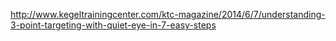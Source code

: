 http://www.kegeltrainingcenter.com/ktc-magazine/2014/6/7/understanding-3-point-targeting-with-quiet-eye-in-7-easy-steps
